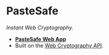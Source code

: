 # PasteSafe
_Instant Web Cryptography._

- [**PasteSafe Web App**](https://pastesafe.github.io/)
- Built on the [Web Cryptography API](https://www.w3.org/TR/WebCryptoAPI/).
